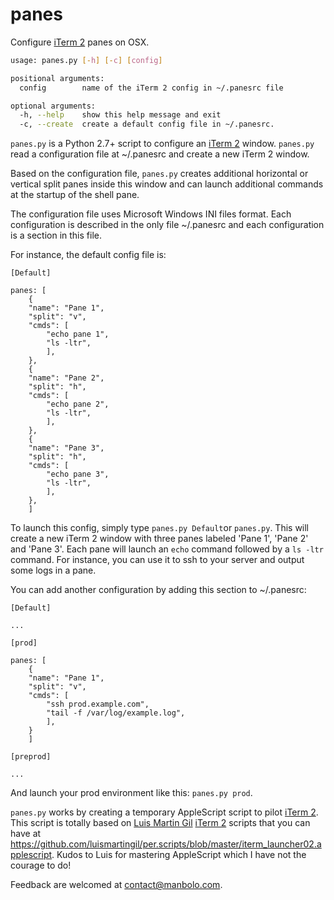 panes
=====

Configure [iTerm 2][] panes on OSX.

```bash
usage: panes.py [-h] [-c] [config]

positional arguments:
  config        name of the iTerm 2 config in ~/.panesrc file

optional arguments:
  -h, --help    show this help message and exit
  -c, --create  create a default config file in ~/.panesrc.
```
  
`panes.py` is a Python 2.7+ script to configure an [iTerm 2][] window.
`panes.py` read a configuration file at ~/.panesrc and create a new iTerm 2 window.

Based on the configuration file, `panes.py` creates additional horizontal or vertical split panes inside this window and can launch additional commands at the startup of the shell pane.

The configuration file uses Microsoft Windows INI files format. Each configuration is described in the only file ~/.panesrc and each configuration is a section in this file.
 
For instance, the default config file is:

```
[Default]

panes: [
    {
    "name": "Pane 1",
    "split": "v",
    "cmds": [
        "echo pane 1",
        "ls -ltr",
        ],
    },
    {
    "name": "Pane 2",
    "split": "h",
    "cmds": [
        "echo pane 2",
        "ls -ltr",
        ],
    },
    {
    "name": "Pane 3",
    "split": "h",
    "cmds": [
        "echo pane 3",
        "ls -ltr",
        ],
    },
    ]
```

To launch this config, simply type `panes.py Default`or `panes.py`. This will create a new iTerm 2 window with three panes labeled 'Pane 1', 'Pane 2' and 'Pane 3'. Each pane will launch an `echo` command followed by a `ls -ltr` command. For instance, you can use it to ssh to your server and output some logs in a pane.

You can add another configuration by adding this section to ~/.panesrc:

```
[Default]

...

[prod]

panes: [
    {
    "name": "Pane 1",
    "split": "v",
    "cmds": [
        "ssh prod.example.com",
        "tail -f /var/log/example.log",
        ],
    }
    ]
    
[preprod]

...

```

And launch your prod environment like this: `panes.py prod`.


`panes.py` works by creating a temporary AppleScript script to pilot [iTerm 2][]. This script is totally based on [Luis Martin Gil][] [iTerm 2][] scripts that you can have at <https://github.com/luismartingil/per.scripts/blob/master/iterm_launcher02.applescript>. Kudos to Luis for mastering AppleScript which I have not the courage to do!

Feedback are welcomed at contact@manbolo.com.

[iTerm 2]: http://www.iterm2.com/
[Luis Martin Gil]: http://www.luismartingil.com/
